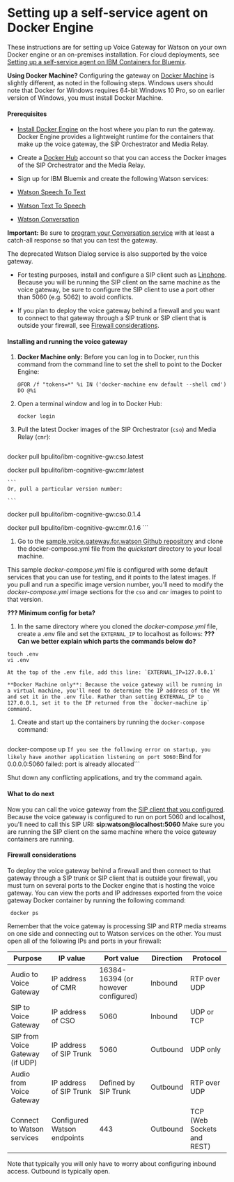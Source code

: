 # Setting up a self-service agent on Docker Engine

These instructions are for setting up Voice Gateway for Watson on your own Docker engine or an on-premises installation. For cloud deployments, see [Setting up a self-service agent on IBM Containers for Bluemix](selfservice-bmix.md).

**Using Docker Machine?** Configuring the gateway on [Docker Machine](https://docs.docker.com/machine/overview/) is slightly different, as noted in the following steps. Windows users should note that Docker for Windows requires 64-bit Windows 10 Pro, so on earlier version of Windows, you must install Docker Machine.

#### Prerequisites

* [Install Docker Engine](https://docs.docker.com/engine/installation/) on the host where you plan to run the gateway. Docker Engine provides a lightweight runtime for the containers that make up the voice gateway, the SIP Orchestrator and Media Relay.

* Create a [Docker Hub](https://hub.docker.com/) account so that you can access the Docker images of the SIP Orchestrator and the Media Relay.

* Sign up for IBM Bluemix and create the following Watson services:
 * [Watson Speech To Text](https://console.ng.bluemix.net/catalog/services/speech-to-text)
 * [Watson Text To Speech](https://console.ng.bluemix.net/catalog/services/text-to-speech)
 * [Watson Conversation](https://console.ng.bluemix.net/catalog/services/conversation)

 **Important:** Be sure to [program your Conversation service](https://www.ibm.com/watson/developercloud/doc/conversation/t_dialog_build.shtml) with at least a catch-all response so that you can test the gateway.

 The deprecated Watson Dialog service is also supported by the voice gateway.

* For testing purposes, install and configure a SIP client such as [Linphone](http://www.linphone.org/).  Because you will be running the SIP client on the same machine as the voice gateway, be sure to configure the SIP client to use a port other than 5060 (e.g. 5062) to avoid conflicts.

* If you plan to deploy the voice gateway behind a firewall and you want to connect to that gateway through a SIP trunk or SIP client that is outside your firewall, see [Firewall considerations](#firewall-considerations).

#### Installing and running the voice gateway

 1. **Docker Machine only:** Before you can log in to Docker, run this command from the command line to set the shell to point to the Docker Engine:

    ```@FOR /f "tokens=*" %i IN ('docker-machine env default --shell cmd') DO @%i```

 1. Open a terminal window and log in to Docker Hub:

    ```
    docker login
    ```
 1. Pull the latest Docker images of the SIP Orchestrator (`cso`) and Media Relay (`cmr`):

    ```
  docker pull bpulito/ibm-cognitive-gw:cso.latest

  docker pull bpulito/ibm-cognitive-gw:cmr.latest

    ```
    Or, pull a particular version number:

    ```  
  docker pull bpulito/ibm-cognitive-gw:cso.0.1.4

  docker pull bpulito/ibm-cognitive-gw:cmr.0.1.6
    ```
 1. Go to the [sample.voice.gateway.for.watson Github repository](https://github.com/WASdev/sample.voice.gateway.for.watson) and clone the docker-compose.yml file from the _quickstart_ directory to your local machine.

  This sample _docker-compose.yml_ file is configured with some default services that you can use for testing, and it points to the latest images. If you pull and run a specific image version number, you'll need to modify the _docker-compose.yml_ image sections for the `cso` and `cmr` images to point to that version.

  **??? Minimum config for beta?**

 1. In the same directory where you cloned the _docker-compose.yml_ file, create a .env file and set the `EXTERNAL_IP` to localhost as follows: **??? Can we better explain which parts the commands below do?**

   ```
 touch .env
 vi .env
   ```
    At the top of the .env file, add this line: `EXTERNAL_IP=127.0.0.1`

    **Docker Machine only**: Because the voice gateway will be running in a virtual machine, you'll need to determine the IP address of the VM and set it in the .env file. Rather than setting EXTERNAL_IP to 127.0.0.1, set it to the IP returned from the `docker-machine ip` command.
 1. Create and start up the containers by running the `docker-compose` command:

    ```
 docker-compose up
    ```
  If you see the following error on startup, you likely have another application listening on port 5060:
  ```Bind for 0.0.0.0:5060 failed: port is already allocated```

  Shut down any conflicting applications, and try the command again.

#### What to do next

Now you can call the voice gateway from the [SIP client that you configured](#prerequisites). Because the voice gateway is configured to run on port 5060 and localhost, you'll need to call this SIP URI: **sip:watson@localhost:5060**  Make sure you are running the SIP client on the same machine where the voice gateway containers are running.

#### Firewall considerations

To deploy the voice gateway behind a firewall and then connect to that gateway through a SIP trunk or SIP client that is outside your firewall, you must turn on several ports to the Docker engine that is hosting the voice gateway. You can view the ports and IP addresses exported from the voice gateway Docker container by running the following command:

   ```
    docker ps
   ```
Remember that the voice gateway is processing SIP and RTP media streams on one side and connecting out to Watson services on the other. You must open all of the following IPs and ports in your firewall:

| Purpose | IP value | Port value | Direction | Protocol |
| -------------- | ------ | ----------- | ---------- | -----------|
| Audio to Voice Gateway | IP address of CMR | 16384-16394 (or however configured)| Inbound | RTP over UDP |
| SIP to Voice Gateway | IP address of CSO | 5060| Inbound | UDP or TCP |
| SIP from Voice Gateway (if UDP) | IP address of SIP Trunk | 5060| Outbound | UDP only |
| Audio from Voice Gateway | IP address of SIP Trunk | Defined by SIP Trunk | Outbound | RTP over UDP |
| Connect to Watson services | Configured Watson endpoints | 443| Outbound | TCP (Web Sockets and REST) |

Note that typically you will only have to worry about configuring inbound access. Outbound is typically open.
